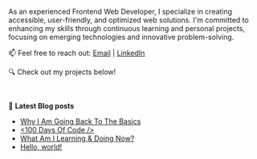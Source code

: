 <!-- ![Header](./header.png)

<br/>  -->

<p>As an experienced Frontend Web Developer, I specialize in creating accessible, user-friendly, and optimized web solutions. I'm committed to enhancing my skills through continuous learning and personal projects, focusing on emerging technologies and innovative problem-solving.

📫 Feel free to reach out: [Email](lawrencen@hotmail.com) | [LinkedIn](https://www.linkedin.com/in/lawlawson/)

🔍 Check out my projects below! </p>

<br/>

📙 <strong>Latest Blog posts</strong>

<!-- BLOG-POST-LIST:START -->
- [Why I Am Going Back To The Basics](https://dev.to/lawlawson/why-i-am-going-back-to-the-basics-3ibc)
- [&lt;100 Days Of Code /&gt;](https://dev.to/lawlawson/100-days-of-code-43dj)
- [What Am I Learning &amp; Doing Now?](https://dev.to/lawlawson/what-am-i-learning-doing-now-3g11)
- [Hello, world!](https://dev.to/lawlawson/hello-world-215e)
<!-- BLOG-POST-LIST:END -->
